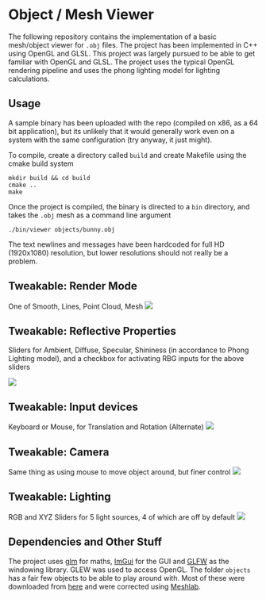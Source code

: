 # Object / Mesh Viewer

The following repository contains the implementation of a basic mesh/object viewer for `.obj` files. The project has been implemented in C++ using OpenGL and GLSL. This project was largely pursued to be able to get familiar with OpenGL and GLSL. The project uses the typical OpenGL rendering pipeline and uses the phong lighting model for lighting calculations.   

## Usage

A sample binary has been uploaded with the repo (compiled on x86, as a 64 bit application), but its unlikely that it would generally work even on a system with the same configuration (try anyway, it just might). 

To compile, create a directory called `build` and create Makefile using the cmake build system

    mkdir build && cd build
    cmake ..
    make

Once the project is compiled, the binary is directed to a `bin` directory, and takes the `.obj` mesh as a command line argument 

    ./bin/viewer objects/bunny.obj 
    
The text newlines and messages have been hardcoded for full HD (1920x1080) resolution, but lower resolutions should not really be a problem.

## Tweakable: Render Mode 
One of Smooth, Lines, Point Cloud, Mesh
![](https://github.com/amanshenoy/object-viewer/blob/main/demonstrations/new_render_modes.gif)

## Tweakable: Reflective Properties
Sliders for Ambient, Diffuse, Specular, Shininess (in accordance to Phong Lighting model), and a checkbox for activating RBG inputs for the above sliders

![](https://github.com/amanshenoy/object-viewer/blob/main/demonstrations/reflective_properties.gif)

## Tweakable: Input devices
Keyboard or Mouse, for Translation and Rotation (Alternate)
![](https://github.com/amanshenoy/object-viewer/blob/main/demonstrations/input_devices.gif)

## Tweakable: Camera
Same thing as using mouse to move object around, but finer control
![](https://github.com/amanshenoy/object-viewer/blob/main/demonstrations/camera.gif)

## Tweakable: Lighting 

RGB and XYZ Sliders for 5 light sources, 4 of which are off by default 
![](https://github.com/amanshenoy/object-viewer/blob/main/demonstrations/lighting.gif)


## Dependencies and Other Stuff

The project uses [glm](https://github.com/g-truc/glm) for maths, [ImGui](https://github.com/ocornut/imgui) for the GUI and [GLFW](glfw.org) as the windowing library. GLEW was used to access OpenGL. The folder `objects` has a fair few objects to be able to play around with. Most of these were downloaded from [here](https://people.sc.fsu.edu/~jburkardt/data/obj/obj.html) and were corrected using [Meshlab](https://www.meshlab.net/).  

